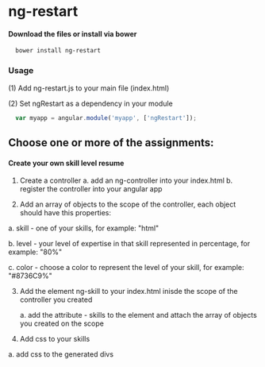 ng-restart
==========

#### Download the files or install via bower

```shell
  bower install ng-restart
```

### Usage

(1) Add ng-restart.js to your main file (index.html)

(2) Set ngRestart as a dependency in your module

 ```javascript
   var myapp = angular.module('myapp', ['ngRestart']);
 ```

## Choose one or more of the assignments:

#### Create your own skill level resume

 1) Create a controller
   a. add an ng-controller into your index.html
   b. register the controller into your angular app
   
 2) Add an array of objects to the scope of the controller, each object should have this properties:

   a. skill - one of your skills, for example: "html"

   b. level - your level of expertise in that skill represented in percentage, for example: "80%"

   c. color - choose a color to represent the level of your skill, for example: "#8736C9%"

3) Add the element ng-skill to your index.html inisde the scope of the controller you created

   a. add the attribute - skills to the element and attach the array of objects you created on the scope

   
4) Add css to your skills

  a. add css to the generated divs
  
  
   
